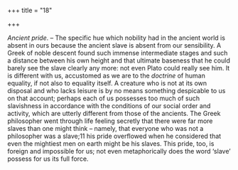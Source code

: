 +++
title = "18"

+++

*Ancient pride*. – The specific hue which nobility had in the ancient world is absent in ours because the ancient slave is absent from our sensibility. A Greek of noble descent found such immense intermediate stages and such a distance between his own height and that ultimate baseness that he could barely see the slave clearly any more: not even Plato could really see him. It is different with us, accustomed as we are to the *doctrine* of human equality, if not also to equality itself. A creature who is not at its own disposal and who lacks leisure is by no means something despicable to us on that account; perhaps each of us possesses too much of such slavishness in accordance with the conditions of our social order and activity, which are utterly different from those of the ancients. The Greek philosopher went through life feeling secretly that there were far more slaves than one might think – namely, that everyone who was not a philosopher was a slave;11 his pride overflowed when he considered that even the mightiest men on earth might be his slaves. This pride, too, is foreign and impossible for us; not even metaphorically does the word ‘slave’ possess for us its full force.


